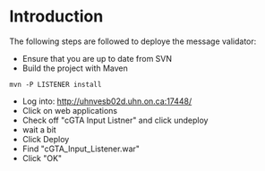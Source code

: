 # Introduction #

The following steps are followed to deploye the message validator:

  * Ensure that you are up to date from SVN
  * Build the project with Maven

```
mvn -P LISTENER install
```

  * Log into: http://uhnvesb02d.uhn.on.ca:17448/
  * Click on web applications
  * Check off "cGTA Input Listner" and click undeploy
  * wait a bit
  * Click Deploy
  * Find "cGTA\_Input\_Listener.war"
  * Click "OK"